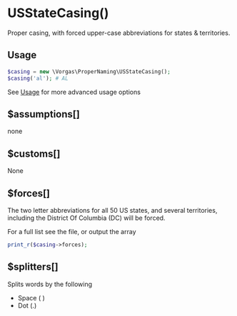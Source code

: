 # USStateCasing()
Proper casing, with forced upper-case abbreviations for states & territories.

Usage
-----
```php
$casing = new \Vorgas\ProperNaming\USStateCasing();
$casing('al'); # AL
```
See [Usage](Usage.md) for more advanced usage options

$assumptions[]
--------------
none

$customs[]
----------
None

$forces[]
---------
The two letter abbreviations for all 50 US states, and several territories,
including the District Of Columbia (DC) will be forced.

For a full list see the file, or output the array
```php
print_r($casing->forces);
```
    
$splitters[]
------------
Splits words by the following
 * Space ( )
 * Dot (.)
